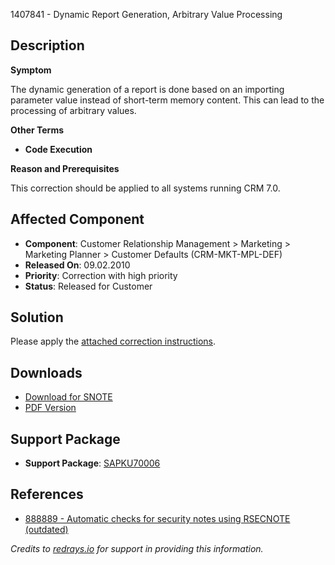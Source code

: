 1407841 - Dynamic Report Generation, Arbitrary Value Processing

## Description

**Symptom**

The dynamic generation of a report is done based on an importing parameter value instead of short-term memory content. This can lead to the processing of arbitrary values.

**Other Terms**
- **Code Execution**

**Reason and Prerequisites**

This correction should be applied to all systems running CRM 7.0.

## Affected Component

- **Component**: Customer Relationship Management > Marketing > Marketing Planner > Customer Defaults (CRM-MKT-MPL-DEF)
- **Released On**: 09.02.2010
- **Priority**: Correction with high priority
- **Status**: Released for Customer

## Solution

Please apply the [attached correction instructions](https://me.sap.com/corrins/0001407841/63).

## Downloads

- [Download for SNOTE](https://notesdownloads.sap.com/note/0040000008303632017)
- [PDF Version](https://userapps.support.sap.com/sap/support/sfm/notes/print/0001407841?language=en-US&token=2B31F2609886BA6DAAC54CBAE82AA0D9)

## Support Package

- **Support Package**: [SAPKU70006](https://me.sap.com/supportpackage/SAPKU70006)

## References

- [888889 - Automatic checks for security notes using RSECNOTE (outdated)](https://me.sap.com/notes/888889)

*Credits to [redrays.io](https://redrays.io) for support in providing this information.*